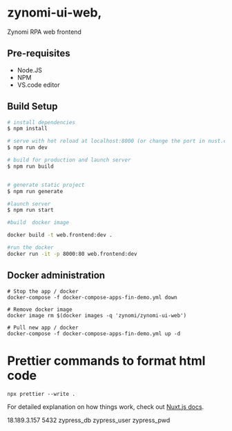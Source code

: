 # zynomi-ui-web,

Zynomi RPA web frontend

## Pre-requisites

- Node.JS
- NPM
- VS.code editor

## Build Setup

```bash
# install dependencies
$ npm install

# serve with hot reload at localhost:8000 (or change the port in nust.config.js)
$ npm run dev

# build for production and launch server
$ npm run build


# generate static project
$ npm run generate

#launch server
$ npm run start

#build  docker image

docker build -t web.frontend:dev .

#run the docker
docker run -it -p 8000:80 web.frontend:dev

```

## Docker administration

```
# Stop the app / docker
docker-compose -f docker-compose-apps-fin-demo.yml down

# Remove docker image
docker image rm $(docker images -q 'zynomi/zynomi-ui-web')

# Pull new app / docker
docker-compose -f docker-compose-apps-fin-demo.yml up -d
```

# Prettier commands to format html code

```
npx prettier --write .
```

For detailed explanation on how things work, check out [Nuxt.js docs](https://nuxtjs.org).

18.189.3.157
5432
zypress_db
zypress_user
zypress_pwd
